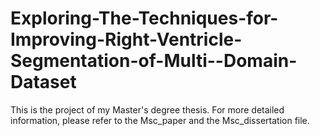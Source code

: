 # Exploring-The-Techniques-for-Improving-Right-Ventricle-Segmentation-of-Multi--Domain-Dataset
This is the project of my Master's degree thesis. For more detailed information, please refer to the Msc_paper and the Msc_dissertation file.
